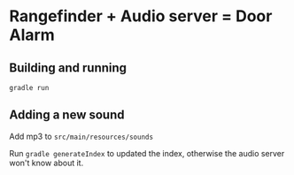 # Rangefinder + Audio server = Door Alarm

## Building and running

	gradle run

## Adding a new sound

Add mp3 to `src/main/resources/sounds`

Run `gradle generateIndex` to updated the index, otherwise the audio server won't know about it.
